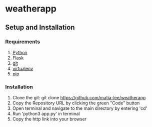 # weatherapp

## Setup and Installation

### Requirements
1. [Python](https://realpython.com/installing-python/)
2. [Flask](https://flask.palletsprojects.com/en/2.3.x/installation/)
3. [git](https://git-scm.com/book/en/v2/Getting-Started-Installing-Git)
4. [virtualenv](https://docs.python.org/3/library/venv.html)
5. [pip](https://pip.pypa.io/en/stable/installation/)

### Installation
1. Clone the git: git clone https://github.com/matia-lee/weatherapp
2. Copy the Repository URL by clicking the green "Code" button
3. Open terminal and navigate to the main directory by entering 'cd'
4. Run 'python3 app.py' in terminal
5. Copy the http link into your browser